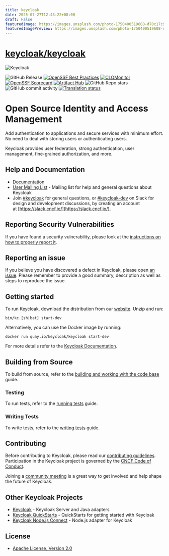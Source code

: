 ```yaml
---
title: keycloak
date: 2025-07-27T12:43:22+08:00
draft: False
featuredImage: https://images.unsplash.com/photo-1750400519608-d70c17c99b8f?ixid=M3w0NjAwMjJ8MHwxfHJhbmRvbXx8fHx8fHx8fDE3NTM1OTEzNTZ8&ixlib=rb-4.1.0
featuredImagePreview: https://images.unsplash.com/photo-1750400519608-d70c17c99b8f?ixid=M3w0NjAwMjJ8MHwxfHJhbmRvbXx8fHx8fHx8fDE3NTM1OTEzNTZ8&ixlib=rb-4.1.0
---
```


# [keycloak/keycloak](https://github.com/keycloak/keycloak)

![Keycloak](https://github.com/keycloak/keycloak-misc/blob/main/logo/logo.svg)

![GitHub Release](https://img.shields.io/github/v/release/keycloak/keycloak?label=latest%20release)
[![OpenSSF Best Practices](https://bestpractices.coreinfrastructure.org/projects/6818/badge)](https://bestpractices.coreinfrastructure.org/projects/6818)
[![CLOMonitor](https://img.shields.io/endpoint?url=https://clomonitor.io/api/projects/cncf/keycloak/badge)](https://clomonitor.io/projects/cncf/keycloak)
[![OpenSSF Scorecard](https://api.securityscorecards.dev/projects/github.com/keycloak/keycloak/badge)](https://securityscorecards.dev/viewer/?uri=github.com/keycloak/keycloak)
[![Artifact Hub](https://img.shields.io/endpoint?url=https://artifacthub.io/badge/repository/keycloak-operator)](https://artifacthub.io/packages/olm/community-operators/keycloak-operator)
![GitHub Repo stars](https://img.shields.io/github/stars/keycloak/keycloak?style=flat)
![GitHub commit activity](https://img.shields.io/github/commit-activity/m/keycloak/keycloak)
[![Translation status](https://hosted.weblate.org/widget/keycloak/svg-badge.svg)](docs/translation.md)

# Open Source Identity and Access Management

Add authentication to applications and secure services with minimum effort. No need to deal with storing users or authenticating users.

Keycloak provides user federation, strong authentication, user management, fine-grained authorization, and more.


## Help and Documentation

* [Documentation](https://www.keycloak.org/documentation.html)
* [User Mailing List](https://groups.google.com/d/forum/keycloak-user) - Mailing list for help and general questions about Keycloak
* Join [#keycloak](https://cloud-native.slack.com/archives/C056HC17KK9) for general questions, or [#keycloak-dev](https://cloud-native.slack.com/archives/C056XU905S6) on Slack for design and development discussions, by creating an account at [https://slack.cncf.io/](https://slack.cncf.io/).


## Reporting Security Vulnerabilities

If you have found a security vulnerability, please look at the [instructions on how to properly report it](https://github.com/keycloak/keycloak/security/policy).


## Reporting an issue

If you believe you have discovered a defect in Keycloak, please open [an issue](https://github.com/keycloak/keycloak/issues).
Please remember to provide a good summary, description as well as steps to reproduce the issue.


## Getting started

To run Keycloak, download the distribution from our [website](https://www.keycloak.org/downloads.html). Unzip and run:

    bin/kc.[sh|bat] start-dev

Alternatively, you can use the Docker image by running:

    docker run quay.io/keycloak/keycloak start-dev
    
For more details refer to the [Keycloak Documentation](https://www.keycloak.org/documentation.html).


## Building from Source

To build from source, refer to the [building and working with the code base](docs/building.md) guide.


### Testing

To run tests, refer to the [running tests](docs/tests.md) guide.


### Writing Tests

To write tests, refer to the [writing tests](docs/tests-development.md) guide.


## Contributing

Before contributing to Keycloak, please read our [contributing guidelines](CONTRIBUTING.md). Participation in the Keycloak project is governed by the [CNCF Code of Conduct](https://github.com/cncf/foundation/blob/main/code-of-conduct.md).

Joining a [community meeting](https://www.keycloak.org/community) is a great way to get involved and help shape the future of Keycloak.

## Other Keycloak Projects

* [Keycloak](https://github.com/keycloak/keycloak) - Keycloak Server and Java adapters
* [Keycloak QuickStarts](https://github.com/keycloak/keycloak-quickstarts) - QuickStarts for getting started with Keycloak
* [Keycloak Node.js Connect](https://github.com/keycloak/keycloak-nodejs-connect) - Node.js adapter for Keycloak


## License

* [Apache License, Version 2.0](https://www.apache.org/licenses/LICENSE-2.0)
